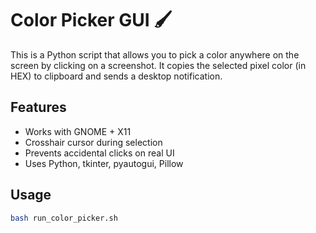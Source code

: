# Color Picker GUI 🖌️

This is a Python script that allows you to pick a color anywhere on the screen by clicking on a screenshot.
It copies the selected pixel color (in HEX) to clipboard and sends a desktop notification.

## Features
- Works with GNOME + X11
- Crosshair cursor during selection
- Prevents accidental clicks on real UI
- Uses Python, tkinter, pyautogui, Pillow

## Usage

```bash
bash run_color_picker.sh
